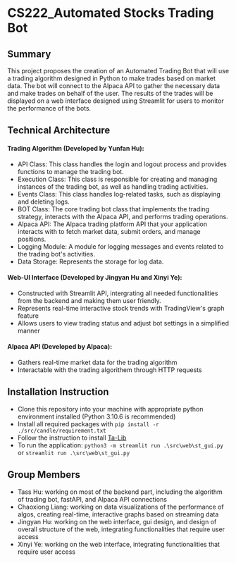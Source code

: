 # CS222_Automated Stocks Trading Bot
## Summary
This project proposes the creation of an Automated Trading Bot that will use a trading algorithm designed in Python to make trades based on market data. The bot will connect to the Alpaca API to gather the necessary data and make trades on behalf of the user. The results of the trades will be displayed on a web interface designed using Streamlit for users to monitor the performance of the bots.
## Technical Architecture
#### Trading Algorithm (Developed by Yunfan Hu):
- API Class: This class handles the login and logout process and provides functions to manage the trading bot.
- Execution Class: This class is responsible for creating and managing instances of the trading bot, as well as handling trading activities.
- Events Class: This class handles log-related tasks, such as displaying and deleting logs.
- BOT Class: The core trading bot class that implements the trading strategy, interacts with the Alpaca API, and performs trading operations.
- Alpaca API: The Alpaca trading platform API that your application interacts with to fetch market data, submit orders, and manage positions.
- Logging Module: A module for logging messages and events related to the trading bot's activities.
- Data Storage: Represents the storage for log data.
#### Web-UI Interface (Developed by Jingyan Hu and Xinyi Ye):
- Constructed with Streamlit API, intergrating all needed functionalities from the backend and making them user friendly.
- Represents real-time interactive stock trends with TradingView's graph feature
- Allows users to view trading status and adjust bot settings in a simplified manner
#### Alpaca API (Developed by Alpaca):
- Gathers real-time market data for the trading algorithm
- Interactable with the trading algorithem through HTTP requests
## Installation Instruction
- Clone this repository into your machine with appropriate python environment installed (Python 3.10.6 is recommended)
- Install all required packages with `pip install -r ./src/candle/requirement.txt`
- Follow the instruction to install [Ta-Lib](https://pypi.org/project/TA-Lib/)
- To run the application: `python3 -m streamlit run .\src\web\st_gui.py` or `streamlit run .\src\web\st_gui.py`
## Group Members
- Tass Hu: working on most of the backend part, including the algorithm of trading bot, fastAPI, and Alpaca API connections
- Chaoxiong Liang: working on data visualizations of the performance of algos, creating real-time, interactive graphs based on streaming data
- Jingyan Hu: working on the web interface, gui design, and design of overall structure of the web, integrating functionalities that require user access
- Xinyi Ye: working on the web interface, integrating functionalities that require user access
